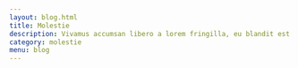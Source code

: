 ```yaml
---
layout: blog.html
title: Molestie
description: Vivamus accumsan libero a lorem fringilla, eu blandit est molestie.
category: molestie
menu: blog
---
```

